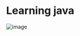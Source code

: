 # Learning java
![image](https://user-images.githubusercontent.com/99079470/233377883-dd0fc067-f647-4a3c-976f-587093ad664a.png)
